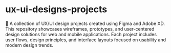 # ux-ui-designs-projects
🎨 A collection of UX/UI design projects created using Figma and Adobe XD. This repository showcases wireframes, prototypes, and user-centered design solutions for web and mobile applications. Each project includes user flows, design principles, and interface layouts focused on usability and modern design trends.
